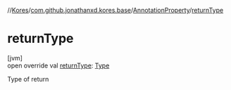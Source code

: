 //[Kores](../../../index.md)/[com.github.jonathanxd.kores.base](../index.md)/[AnnotationProperty](index.md)/[returnType](return-type.md)

# returnType

[jvm]\
open override val [returnType](return-type.md): [Type](https://docs.oracle.com/javase/8/docs/api/java/lang/reflect/Type.html)

Type of return
